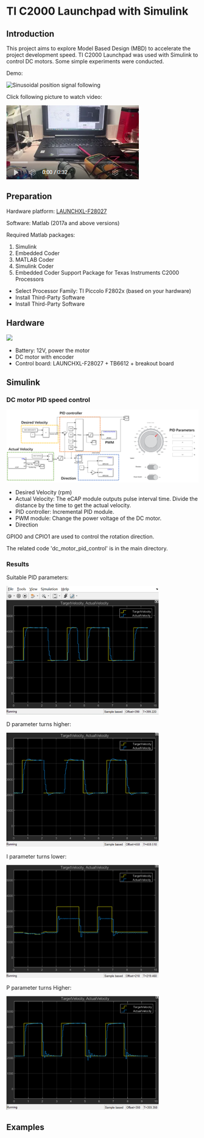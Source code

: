 # TI C2000 Launchpad with Simulink
## Introduction
This project aims to explore Model Based Design (MBD) to accelerate the project development speed. 
TI C2000 Launchpad was used with Simulink to control DC motors.
Some simple experiments were conducted.

Demo:

![Sinusoidal position signal following](/doc/demo_video.gif)

Click following picture to watch video:

[![Link to my YouTube video!](/doc/video_picture.png)](https://www.youtube.com/watch?v=X1G_Mc1O-xw)

## Preparation
Hardware platform: 
[LAUNCHXL-F28027](https://www.ti.com/tool/LAUNCHXL-F28027)

Software:
Matlab (2017a and above versions)

Required Matlab packages:
1. Simulink
2. Embedded Coder
3. MATLAB Coder
4. Simulink Coder
5. Embedded Coder Support Package for Texas Instruments C2000 Processors
- Select Processor Family: TI Piccolo F2802x (based on your hardware)
- Install Third-Party Software
- Install Third-Party Software

## Hardware

<img src="/doc/Picture1.png" width="400">

- Battery: 12V, power the motor
- DC motor with encoder
- Control board: LAUNCHXL-F28027 + TB6612 + breakout board
## Simulink

### DC motor PID speed control

![Simulink](/doc/Picture2.png)

- Desired Velocity (rpm)
- Actual Velocity:
The eCAP module outputs pulse interval time. Divide the distance by the time to get the actual velocity.
- PID controller:
Incremental PID module.
- PWM module:
Change the power voltage of the DC motor.
- Direction

GPIO0 and CPIO1 are used to control the rotation direction.

The related code 'dc_motor_pid_control' is in the main directory.

### Results

Suitable PID parameters:

<img src="/doc/Result1.png" width="400">

D parameter turns higher:

<img src="/doc/Result2.png" width="400">

I parameter turns lower:

<img src="/doc/Result3.png" width="400">

P parameter turns Higher:

<img src="/doc/Result4.png" width="400">

## Examples